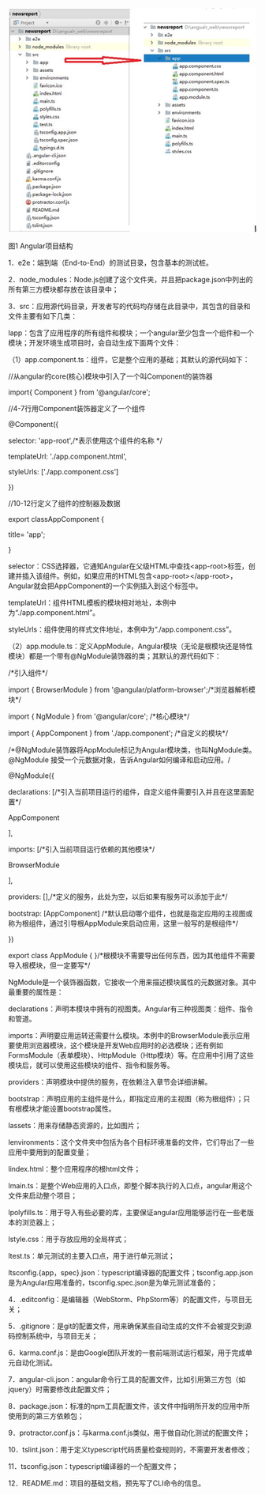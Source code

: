 ![](/assets/21.JPG)

图1 Angular项目结构

1．e2e：端到端（End-to-End）的测试目录，包含基本的测试桩。

2．node\_modules：Node.js创建了这个文件夹，并且把package.json中列出的所有第三方模块都存放在该目录中；

3．src：应用源代码目录，开发者写的代码均存储在此目录中，其包含的目录和文件主要有如下几类：

lapp：包含了应用程序的所有组件和模块；一个angular至少包含一个组件和一个模块；开发环境生成项目时，会自动生成下面两个文件：

（1）app.component.ts：组件，它是整个应用的基础；其默认的源代码如下：

//从angular的core\(核心\)模块中引入了一个叫Component的装饰器

import{ Component } from '@angular/core';

//4-7行用Component装饰器定义了一个组件

@Component\({

selector: 'app-root',/\*表示使用这个组件的名称 \*/

templateUrl: './app.component.html',

styleUrls: \['./app.component.css'\]

}\)

//10-12行定义了组件的控制器及数据

export classAppComponent {

title= 'app';

}

selector：CSS选择器，它通知Angular在父级HTML中查找&lt;app-root&gt;标签，创建并插入该组件。例如，如果应用的HTML包含&lt;app-root&gt;&lt;/app-root&gt;，Angular就会把AppComponent的一个实例插入到这个标签中。

templateUrl：组件HTML模板的模块相对地址，本例中为“./app.component.html”。

styleUrls：组件使用的样式文件地址，本例中为“./app.component.css”。

（2）app.module.ts：定义AppModule，Angular模块（无论是根模块还是特性模块）都是一个带有@NgModule装饰器的类；其默认的源代码如下：

/\*引入组件\*/

import { BrowserModule } from '@angular/platform-browser';/\*浏览器解析模块\*/

import { NgModule } from '@angular/core'; /\*核心模块\*/

import { AppComponent } from './app.component'; /\*自定义的模块\*/

/\*@NgModule装饰器将AppModule标记为Angular模块类，也叫NgModule类。@NgModule 接受一个元数据对象，告诉Angular如何编译和启动应用。/

@NgModule\({

declarations: \[/\*引入当前项目运行的组件，自定义组件需要引入并且在这里面配置\*/

AppComponent

\],

imports: \[/\*引入当前项目运行依赖的其他模块\*/

BrowserModule

\],

providers: \[\],/\*定义的服务，此处为空，以后如果有服务可以添加于此\*/

bootstrap: \[AppComponent\] /\*默认启动哪个组件，也就是指定应用的主视图或称为根组件，通过引导根AppModule来启动应用，这里一般写的是根组件\*/

}\)

export class AppModule { }/\*根模块不需要导出任何东西，因为其他组件不需要导入根模块，但一定要写\*/

NgModule是一个装饰器函数，它接收一个用来描述模块属性的元数据对象。其中最重要的属性是：

declarations：声明本模块中拥有的视图类。Angular有三种视图类：组件、指令和管道。

imports：声明要应用运转还需要什么模块。本例中的BrowserModule表示应用要使用浏览器模块，这个模块是开发Web应用时的必选模块；还有例如FormsModule（表单模块）、HttpModule（Http模块）等。在应用中引用了这些模块后，就可以使用这些模块的组件、指令和服务等。

providers：声明模块中提供的服务，在依赖注入章节会详细讲解。

bootstrap：声明应用的主组件是什么，即指定应用的主视图（称为根组件）；只有根模块才能设置bootstrap属性。

lassets：用来存储静态资源的，比如图片；

lenvironments：这个文件夹中包括为各个目标环境准备的文件，它们导出了一些应用中要用到的配置变量；

lindex.html：整个应用程序的根html文件；

lmain.ts：是整个Web应用的入口点，即整个脚本执行的入口点，angular用这个文件来启动整个项目；

lpolyfills.ts：用于导入有些必要的库，主要保证angular应用能够运行在一些老版本的浏览器上；

lstyle.css：用于存放应用的全局样式；

ltest.ts：单元测试的主要入口点，用于进行单元测试；

ltsconfig.{app，spec}.json：typescript编译器的配置文件；tsconfig.app.json是为Angular应用准备的，tsconfig.spec.json是为单元测试准备的；

4．.editconfig：是编辑器（WebStorm、PhpStorm等）的配置文件，与项目无关；

5．.gitignore：是git的配置文件，用来确保某些自动生成的文件不会被提交到源码控制系统中，与项目无关；

6．karma.conf.js：是由Google团队开发的一套前端测试运行框架，用于完成单元自动化测试。

7．angular-cli.json：angular命令行工具的配置文件，比如引用第三方包（如jquery）时需要修改此配置文件；

8．package.json：标准的npm工具配置文件，该文件中指明所开发的应用中所使用到的第三方依赖包；

9．protractor.conf.js：与karma.conf.js类似，用于做自动化测试的配置文件；

10．tslint.json：用于定义typescript代码质量检查规则的，不需要开发者修改；

11．tsconfig.json：typescript编译器的一个配置文件；

12．README.md：项目的基础文档，预先写了CLI命令的信息。

